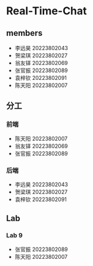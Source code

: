 # Real-Time-Chat
## members
+ 李远昊 20223802043
+ 贺梁琪 20223802027
+ 翁友铎 20223802069
+ 张官振 20223802089
+ 袁梓钦 20223802091
+ 陈天阳 20223802007
## 分工
### 前端
+ 陈天阳 20223802007
+ 翁友铎 20223802069
+ 张官振 20223802089
### 后端
+ 李远昊 20223802043
+ 贺梁琪 20223802027
+ 袁梓钦 20223802091
## Lab
### Lab 9
+ 张官振 20223802089
+ 陈天阳 20223802007